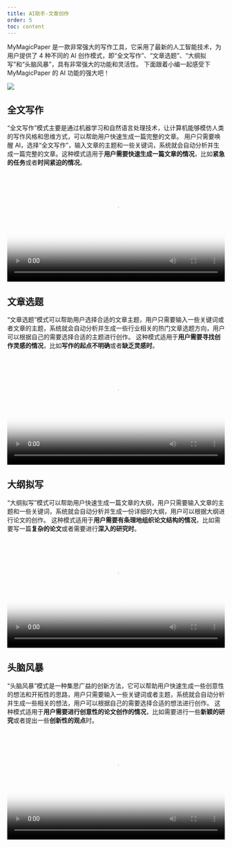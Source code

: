 ```yaml
---
title: AI助手-文章创作
order: 5
toc: content
---
```


MyMagicPaper 是一款非常强大的写作工具，它采用了最新的人工智能技术，为用户提供了 4 种不同的 AI 创作模式，即“全文写作”、“文章选题”、“大纲拟写”和“头脑风暴”，具有非常强大的功能和灵活性。
下面跟着小编一起感受下 MyMagicPaper 的 AI 功能的强大吧！

![](/94769423.png)

## 全文写作

“全文写作”模式主要是通过机器学习和自然语言处理技术，让计算机能够模仿人类的写作风格和思维方式，可以帮助用户快速生成一篇完整的文章。
用户只需要唤醒 AI，选择“全文写作”，输入文章的主题和一些关键词，系统就会自动分析并生成一篇完整的文章。这种模式适用于**用户需要快速生成一篇文章的情况**，比如**紧急的任务**或者**时间紧迫的情况**。

<video width="100%" controls preload="metadata" playsinline="" poster="https://img.alicdn.com/imgextra/i3/6000000000289/O1CN013JXDBr1E0PIqLBNQt_!!6000000000289-0-tbvideo.jpg"><source src="https://cloud.video.taobao.com/play/u/35969818/p/1/d/fs/e/6/t/1/410021472350.mp4?auth_key=YXBwX2tleT04MDAwMDAwMTImYXV0aF9pbmZvPXsidGltZXN0YW1wRW5jcnlwdGVkIjoiZWY5MzQxZWIxMGVjZGJlN2E1NzZiYTUyM2E4ZmU5YjgifSZkdXJhdGlvbj0mdGltZXN0YW1wPTE2ODQ4NDc3OTI="></video>

## 文章选题

“文章选题”模式可以帮助用户选择合适的文章主题，用户只需要输入一些关键词或者文章的主题，系统就会自动分析并生成一些行业相关的热门文章选题方向，用户可以根据自己的需要选择合适的主题进行创作。
这种模式适用于**用户需要寻找创作灵感的情况**，比如**写作的起点不明确**或者**缺乏灵感时**。

<video width="100%" controls preload="metadata" playsinline="" poster="https://img.alicdn.com/imgextra/i4/6000000002096/O1CN01eiWUV71RM0zooT5qK_!!6000000002096-0-tbvideo.jpg"><source src="https://cloud.video.taobao.com/play/u/35969818/p/1/d/fs/e/6/t/1/410433349700.mp4?auth_key=YXBwX2tleT04MDAwMDAwMTImYXV0aF9pbmZvPXsidGltZXN0YW1wRW5jcnlwdGVkIjoiZWY5MzQxZWIxMGVjZGJlN2E1NzZiYTUyM2E4ZmU5YjgifSZkdXJhdGlvbj0mdGltZXN0YW1wPTE2ODQ4NDc3OTI="></video>

## 大纲拟写

“大纲拟写”模式可以帮助用户快速生成一篇文章的大纲，用户只需要输入文章的主题和一些关键词，系统就会自动分析并生成一份详细的大纲，用户可以根据大纲进行论文的创作。
这种模式适用于**用户需要有条理地组织论文结构的情况**，比如需要写一篇**复杂的论文**或者需要进行**深入的研究时**。

<video width="100%" controls preload="metadata" playsinline="" poster="https://img.alicdn.com/imgextra/i4/6000000003119/O1CN01Q5m6B81YuYAhRwLIt_!!6000000003119-0-tbvideo.jpg"><source src="https://cloud.video.taobao.com/play/u/35969818/p/1/d/fs/e/6/t/1/410819858169.mp4?auth_key=YXBwX2tleT04MDAwMDAwMTImYXV0aF9pbmZvPXsidGltZXN0YW1wRW5jcnlwdGVkIjoiZWY5MzQxZWIxMGVjZGJlN2E1NzZiYTUyM2E4ZmU5YjgifSZkdXJhdGlvbj0mdGltZXN0YW1wPTE2ODQ4NDc3OTI="></video>

## 头脑风暴

“头脑风暴”模式是一种集思广益的创新方法，它可以帮助用户快速生成一些创意性的想法和开拓性的思路，用户只需要输入一些关键词或者主题，系统就会自动分析并生成一些相关的想法，用户可以根据自己的需要选择合适的想法进行创作。
这种模式适用于**用户需要进行创意性的论文创作的情况**，比如需要进行一些**新颖的研究**或者提出一些**创新性的观点**时。

<video width="100%" controls preload="metadata" playsinline="" poster="https://img.alicdn.com/imgextra/i2/6000000005906/O1CN01YL8flC1tV00Msupib_!!6000000005906-0-tbvideo.jpg"><source src="https://cloud.video.taobao.com/play/u/35969818/p/1/d/fs/e/6/t/1/411188755017.mp4?auth_key=YXBwX2tleT04MDAwMDAwMTImYXV0aF9pbmZvPXsidGltZXN0YW1wRW5jcnlwdGVkIjoiZWY5MzQxZWIxMGVjZGJlN2E1NzZiYTUyM2E4ZmU5YjgifSZkdXJhdGlvbj0mdGltZXN0YW1wPTE2ODQ4NDc3OTI="></video>
